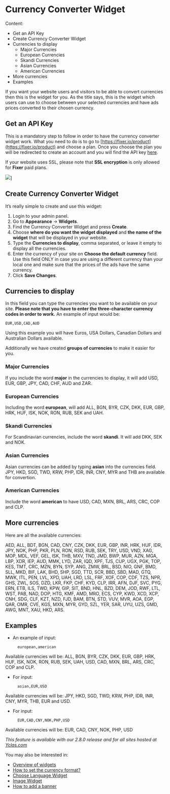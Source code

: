 # Currency Converter Widget

Content:
-   Get an API Key
-   Create Currency Converter Widget
-   Currencies to display
    -   Major Currencies
    -   European Currencies
    -   Skandi Currencies
    -   Asian Currencies
    -   American Currencies
-   More currencies
-   Examples

If you want your website users and visitors to be able to convert currencies then this is the widget for you. As the title says, this is the widget which users can use to choose between your selected currencies and have ads prices converted to their chosen currency.

## Get an API Key

This is a mandatory step to follow in order to have the currency converter widget work. What you need to do is to go to  [https://fixer.io/product](https://fixer.io/product)  and choose a plan. Once you choose the plan you will be redirected to create an account and you will find the API key  [here](https://fixer.io/dashboard).

If your website uses SSL, please note that  **SSL encryption**  is only allowed for  **Fixer**  paid plans.

![](https://github.com/yclas/guides/blob/master/images/currenywidget.png)]

## Create Currency Converter Widget

It’s really simple to create and use this widget:

1.  Login to your admin panel.
2.  Go to  **Appearance**  ->  **Widgets**.
3.  Find the Currency Converter Widget and press  **Create**.
4.  Choose  **where do you want the widget displayed**  and  **the name of the widget**  that will be displayed in your website.
5.  Type the  **Currencies to display**, comma separated, or leave it empty to display all the currencies.
6.  Enter the currency of your site on  **Choose the default currency**  field. Use this field ONLY in case you are using a different currency than your local one and make sure that the prices of the ads have the same currency.
7.  Click  **Save Changes**.

## Currencies to display


In this field you can type the currencies you want to be available on your site.
**Please note that you have to enter the three-character currency codes in order to work.** An example of input would be:

```
EUR,USD,CAD,AUD

```

Using this example you will have Euros, USA Dollars, Canadian Dollars and Australian Dollars available.

Additionally we have created  **groups of currencies**  to make it easier for you.

### Major Currencies

If you include the word  **major**  in the currencies to display, it will add USD, EUR, GBP, JPY, CAD, CHF, AUD and ZAR.

### European Currencies

Including the word  **european**, will add ALL, BGN, BYR, CZK, DKK, EUR, GBP, HRK, HUF, ISK, NOK, RON, RUB, SEK and UAH.

### Skandi Currencies

For Scandinavian currencies, include the word  **skandi**. It will add DKK, SEK and NOK.

### Asian Currencies

Asian currencies can be added by typing  **asian**  into the currencies field. JPY, HKD, SGD, TWD, KRW, PHP, IDR, INR, CNY, MYR and THB are available for convertion.

### American Currencies

Include the word  **american**  to have USD, CAD, MXN, BRL, ARS, CRC, COP and CLP.

## More currencies

Here are all the available currencies:

AED, ALL, BDT, BGN, CAD, CNY, CZK, DKK, EUR, GBP, INR, HRK, HUF, IDR, JPY, NOK, PHP, PKR, PLN, RON, RSD, RUB, SEK, TRY, USD, VND, XAG, MOP, MDL, VEF, GEL, ISK, THB, MXV, TND, JMD, BWP, MUR, AZN, MGA, LBP, XDR, IEP, AUD, MMK, LYD, ZAR, IQD, XPF, TJS, CUP, UGX, PGK, TOP, KES, TMT, CRC, MZN, BYN, SYP, ANG, ZMW, BRL, BSD, NIO, GNF, BMD, SLL, MKD, BIF, LAK, BHD, SHP, SGD, TTD, SCR, BBD, SBD, MAD, GTQ, MWK, ITL, PEN, LVL, XPD, UAH, LRD, LSL, FRF, XOF, COP, CDF, TZS, NPR, GHS, ZWL, SOS, DZD, LKR, FKP, CHF, KYD, CLP, IRR, AFN, DJF, SVC, PYG, ERN, ETB, ILS, TWD, KPW, GIP, SIT, BND, HNL, BZD, DEM, JOD, RWF, LTL, WST, PAB, NAD, DOP, HTG, KMF, AMD, MRO, ECS, CYP, KWD, XCD, XCP, CNH, SDG, CLF, KZT, NZD, FJD, BAM, BTN, STD, VUV, MVR, AOA, EGP, QAR, OMR, CVE, KGS, MXN, MYR, GYD, SZL, YER, SAR, UYU, UZS, GMD, AWG, MNT, XAU, HKD, ARS.

## Examples

-   An example of input:
    
    ```
      european,american
    
    ```
    

Available currencies will be: ALL, BGN, BYR, CZK, DKK, EUR, GBP, HRK, HUF, ISK, NOK, RON, RUB, SEK, UAH, USD, CAD, MXN, BRL, ARS, CRC, COP and CLP.

-   For input:
    
    ```
      asian,EUR,USD
    
    ```
    

Available currencies will be: JPY, HKD, SGD, TWD, KRW, PHP, IDR, INR, CNY, MYR, THB, EUR and USD.

-   For input:
    
    ```
      EUR,CAD,CNY,NOK,PHP,USD
    
    ```
    

Available currencies will be: EUR, CAD, CNY, NOK, PHP, USD


*This feature is available with our 2.8.0 release and for all sites hosted at  [Yclas.com](https://yclas.com/)*



You may also be interested in:

-   [Overview of widgets](Widgets-overview.md)
-   [How to set the currency format?](General-currency-format.md)
-   [Choose Language Widget](Widgets-langauge-widget.md)
-   [Image Widget](Widgets-image-widget.md)
-   [How to add a banner](Appearance-how-to-add-a-banner.md)

